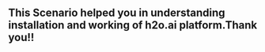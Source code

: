 ## This Scenario helped you in understanding installation and working of h2o.ai platform.Thank you!!
